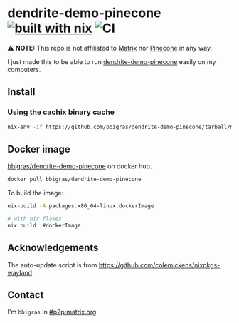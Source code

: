# dendrite-demo-pinecone [![built with nix](https://builtwithnix.org/badge.svg)](https://builtwithnix.org) ![CI](https://github.com/bbigras/dendrite-demo-pinecone/workflows/CI/badge.svg)

⚠️ **NOTE:** This repo is not affiliated to [Matrix](https://matrix.org/) nor [Pinecone](https://pinecone-network.github.io/) in any way.

I just made this to be able to run [dendrite-demo-pinecone](https://github.com/matrix-org/dendrite/tree/master/cmd/dendrite-demo-pinecone) easily on my computers.

## Install

### Using the cachix binary cache
```sh
nix-env -if https://github.com/bbigras/dendrite-demo-pinecone/tarball/master --substituters https://dendrite-demo-pinecone.cachix.org --trusted-public-keys dendrite-demo-pinecone.cachix.org-1:qgybhOM1X0JikTrvpYo1HwtsXT2ee+6ajbmCjCns4yI=
```

## Docker image

[bbigras/dendrite-demo-pinecone](https://hub.docker.com/repository/docker/bbigras/dendrite-demo-pinecone) on docker hub.

```sh
docker pull bbigras/dendrite-demo-pinecone
```

To build the image:

```sh
nix-build -A packages.x86_64-linux.dockerImage

# with nix flakes
nix build .#dockerImage
```

## Acknowledgements

The auto-update script is from https://github.com/colemickens/nixpkgs-wayland.

## Contact

I'm `bbigras` in [#p2p:matrix.org](https://matrix.to/#/#p2p:matrix.org)
